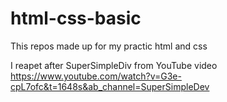 # html-css-basic

This repos made up for my practic html and css

I reapet after SuperSimpleDiv from YouTube video
https://www.youtube.com/watch?v=G3e-cpL7ofc&t=1648s&ab_channel=SuperSimpleDev